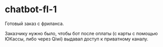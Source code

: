 # chatbot-fl-1
Готовый заказ с фриланса. 

Заказчику нужно было, чтобы бот после оплаты (с карты с помощью ЮКассы, либо через Qiwi) выдавал доступ к приватному каналу. 

